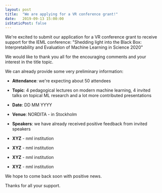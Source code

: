 ```yaml
---
layout: post
title:  "We are applying for a VR conference grant!"
date:   2019-09-13 15:00:00
isStaticPost: false
---
```


We're excited to submit our application for a VR conference grant to receive support for
the IEML conference: "Shedding light into the Black Box: Interpretability and Evaluation of Machine Learning in Science 2020"

We would like to thank you all for the encouraging comments and your interest in the title topic. 

We can already provide some very preliminary information: 

* **Attendance**: we're expecting about 50 attendees
* **Topic**: 4 pedagogical lectures on modern machine learning, 4 invited talks on topical ML research and a lot more contributed presentations
* **Date**: DD MM YYYY 
* **Venue**: NORDITA - in Stockholm
* **Speakers**: we have already received positive feedback from invited speakers


* **XYZ** - nml institution <br>
* **XYZ** - nml institution <br>
* **XYZ** - nml institution <br>
* **XYZ** - nml institution <br>

We hope to come back soon with positive news.  

Thanks for all your support. 
